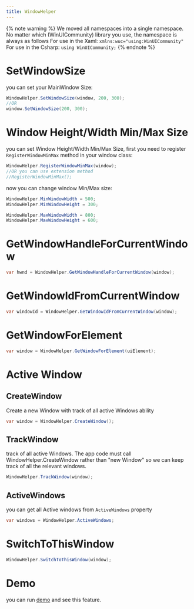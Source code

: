 ```yaml
---
title: WindowHelper
---
```


{% note warning %}
We moved all namespaces into a single namespace. No matter which (WinUICommunity) library you use, the namespace is always as follows
For use in the Xaml:
`xmlns:wuc="using:WinUICommunity"`
For use in the Csharp:
`using WinUICommunity;`
{% endnote %}

# SetWindowSize
you can set your MainWindow Size:
```cs
WindowHelper.SetWindowSize(window, 200, 300);
//OR
window.SetWindowSize(200, 300);
```

# Window Height/Width Min/Max Size
you can set Window Height/Width Min/Max Size, first you need to register `RegisterWindowMinMax` method in your window class:

```cs
WindowHelper.RegisterWindowMinMax(window);
//OR you can use extension method
//RegisterWindowMinMax();
```
now you can change window Min/Max size:
```cs
WindowHelper.MinWindowWidth = 500;
WindowHelper.MinWindowHeight = 300;

WindowHelper.MaxWindowWidth = 800;
WindowHelper.MaxWindowHeight = 600;
```

# GetWindowHandleForCurrentWindow

```cs
var hwnd = WindowHelper.GetWindowHandleForCurrentWindow(window);
```
# GetWindowIdFromCurrentWindow

```cs
var windowId = WindowHelper.GetWindowIdFromCurrentWindow(window);
```

# GetWindowForElement

```cs
var window = WindowHelper.GetWindowForElement(uiElement);
```

# Active Window

## CreateWindow
Create a new Window with track of all active Windows ability 
```cs
var window = WindowHelper.CreateWindow();
```

## TrackWindow
track of all active Windows.  The app code must call WindowHelper.CreateWindow 
rather than "new Window" so we can keep track of all the relevant windows.

```cs
WindowHelper.TrackWindow(window);
```

## ActiveWindows
you can get all Active windows from `ActiveWindows` property

```cs
var windows = WindowHelper.ActiveWindows;
```
# SwitchToThisWindow

```cs
WindowHelper.SwitchToThisWindow(window);
```
# Demo
you can run [demo](https://github.com/WinUICommunity/SettingsUI) and see this feature.
